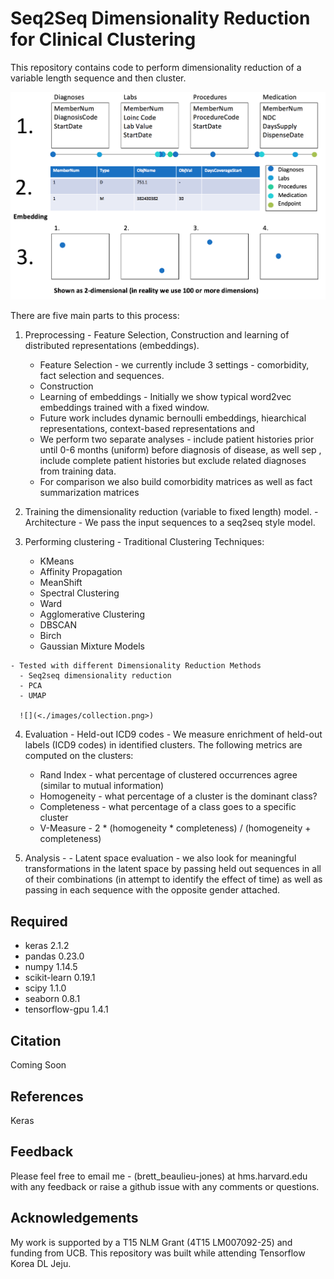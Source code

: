 Seq2Seq Dimensionality Reduction for Clinical Clustering
===========================================================

This repository contains code to perform dimensionality reduction of a variable length sequence and then cluster.

![](<./images/workflow.png>)


There are five main parts to this process:

  1. Preprocessing - Feature Selection, Construction and learning of distributed representations (embeddings).
      - Feature Selection - we currently include 3 settings - comorbidity, fact selection and sequences.
      - Construction
      - Learning of embeddings - Initially we show typical word2vec embeddings trained with a fixed window.
      - Future work includes dynamic bernoulli embeddings, hiearchical representations, context-based representations and
      - We perform two separate analyses -  include patient histories prior until 0-6 months (uniform) before diagnosis of disease, as well sep , include complete patient histories but exclude related diagnoses from training data.
      - For comparison we also build comorbidity matrices as well as fact summarization matrices


  2. Training the dimensionality reduction (variable to fixed length) model.
    - Architecture - We pass the input sequences to a seq2seq style model.


  3. Performing clustering
    - Traditional Clustering Techniques:
      - KMeans
      - Affinity Propagation
      - MeanShift
      - Spectral Clustering
      - Ward
      - Agglomerative Clustering
      - DBSCAN
      - Birch
      - Gaussian Mixture Models

    - Tested with different Dimensionality Reduction Methods
      - Seq2seq dimensionality reduction
      - PCA
      - UMAP

      ![](<./images/collection.png>)

  4. Evaluation
    - Held-out ICD9 codes - We measure enrichment of held-out labels (ICD9 codes) in identified clusters. The following metrics are computed on the clusters:
      -  Rand Index - what percentage of clustered occurrences agree (similar to mutual information)
      - Homogeneity - what percentage of a cluster is the dominant class?
      - Completeness - what percentage of a class goes to a specific cluster
      - V-Measure - 2 * (homogeneity * completeness) / (homogeneity + completeness)

  5. Analysis -
    - Latent space evaluation - we also look for meaningful transformations in the latent space by passing held out sequences in all of their combinations (in attempt to identify the effect of time) as well as passing in each sequence with the opposite gender attached.

Required
--------
- keras                              2.1.2
- pandas                             0.23.0
- numpy                              1.14.5
- scikit-learn                       0.19.1                   
- scipy                              1.1.0                    
- seaborn                            0.8.1    
- tensorflow-gpu                     1.4.1


Citation
--------
Coming Soon

References
--------
Keras

Feedback
--------

Please feel free to email me - (brett_beaulieu-jones) at hms.harvard.edu with any feedback or
raise a github issue with any comments or questions.

Acknowledgements
----------------

My work is supported by a T15 NLM Grant (4T15 LM007092-25) and funding from UCB. This repository was built while attending  Tensorflow Korea DL Jeju.
